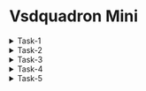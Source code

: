 # Vsdquadron Mini
<details>
<summary>Task-1</summary>

+ Install Oracle Virtual Machine
+ install Ubuntu 20.04 on VM

<details>
    <summary> Install Riscv GNU Toolchain</summary>

  ```bash 
    git clone https://github.com/riscv/riscv-gnu-toolchain
    sudo apt-get install autoconf automake autotools-dev curl python3 python3-pip libmpc-dev libmpfr-dev libgmp-dev gawk build-essential bison flex texinfo gperf libtool   
    patchutils bc zlib1g-dev libexpat-dev ninja-build git cmake libglib2.0-dev
    ./configure --prefix=/opt/riscv
    make
  ```
![image](https://github.com/Amrutha3515/RISC-V/assets/150571663/9a6bbd49-9c43-4ec2-8590-fdd2ba1445b6)
</details>

<details>
 <summary>Install Yosys</summary>
	
```
git clone git@github.com:YosysHQ/yosys.git
sudo apt-get install build-essential clang bison flex \
	libreadline-dev gawk tcl-dev libffi-dev git \
	graphviz xdot pkg-config python3 libboost-system-dev \
	libboost-python-dev libboost-filesystem-dev zlib1g-dev
cd yosys
mkdir build
cd build
make -f ../Makefile -j
```
![image](https://github.com/Amrutha3515/RISC-V/assets/150571663/c4bb02b9-5454-4a3d-8dc1-da1420c8f27e)
</details>
<details>
<summary>Install Iverilog</summary>

```  sudo apt-get install iverilog ```
  
	
![image](https://github.com/Amrutha3515/RISC-V/assets/150571663/2615477c-d6c3-4992-8daf-d5798a595100)
</details>
<details>
<summary> Install gtkwave</summary>

``` sudo apt-get install gtkwave ```

![image](https://github.com/Amrutha3515/RISC-V/assets/150571663/2615477c-d6c3-4992-8daf-d5798a595100)
	

</details>
</details>
<details>
<summary>Task-2</summary> 
	
+ Identify instruction type and exact 32-bit instruction code in the instruction type format.
  
  RV32I can be divided into six basic instruction formats. R-type instructions for register-register operations, an I-type instructions for immediate and load operations, and S-type instructions for store operations. B-type instructions for conditional branch operations. U-type instructions for long immediate and J-type instructions for unconditional jumps.

  ![WhatsApp Image 2024-02-22 at 17 29 06_b1e00065](https://github.com/Amrutha3515/RISC-V/assets/150571663/e06834ef-90e6-4b81-8ce4-9c720aff2562)
  
 +  add r6, r2, r1 	= R type instruction
+ sub r7, r1, r2	= R type instruction
+ and r8, r1, r3	= R type instruction
 + or r9, r2, r5	= R type instruction
+ xor r10, r1, r4	= R type instruction
+ slt r11, r2, r4	= R type instruction
+ addi r12, r4, 5	= I type instruction
+ sw r3, r1, 2		= S type instruction
+ lw r13, r1, 2		= I type instruction
+ beq r0, r0, 15	= B type instruction
+ bne r0, r1, 20	= B type instruction
 ``` 
add r6, r2, r1
0000000	00001	00010	000	00110	0110011

sub r7, r1, r2

0100000	0010	00001	000	00111	0110011

and r8, r1, r3
0000000	0011	00001	111	01000	0110011

or r9, r2, r5
0000000	0101	00010	110	01001	0110011

xor r10, r1, r4

0000000	0100	00001	100	01010	0110011

slt r11, r2, r4

0000000	0100	00010	010	01011	0110011

addi r12, r4, 5

00000000101	00100	000	01100	0010011

sw r3, r1, 2 

0000000	0001	00011	010	01110	1100011
```
</details>

<details>
	<summary>Task-3</summary>
	
 + compiled the c code of sumof 1 to 5 numbers in gcc 

 ![image](https://github.com/Amrutha3515/RISC-V/assets/150571663/f60d4a74-826c-41b4-8ed7-0574124c64ba)

+ After compiling, we can see disassembply code generated using RISC-V Objdmp
```
 riscv64-unknown-elf-objdump -d sum1ton.o | less
 ```
 ![image](https://github.com/Amrutha3515/RISC-V/assets/150571663/8b42a705-7b4a-47af-8d79-424bec8cf5e1)


</details>
<details>
<summary>Task-4</summary>
	
+ The conventional GCC X86 compiler and the riscv compiler should be simulated for the C code (SPIKE Simulation).
GCC (F1) SHOULD HAVE AN EQUAL OUTPUT TO THE RISCV GCC (F2) AS REQUIRED.



+ To compile the code: ``` riscv64-unknown-elf-gcc -o sum1ton sum1ton.c ``` To Get the output use ``` ./a.out ``` : Here the output finds to be -Sum of numbers from 1 to 500 is 125250



  </details>

<details>
	<summary>Task-5</summary>




### The output waveform showing the instructions performed in a 5-stage pipelined architecture.
<details>
<summary>add r6,r2,r1</summary>
	
![image](https://github.com/Amrutha3515/RISC-V/assets/150571663/c255bc14-82f5-43bb-8aad-a795ebc7fcb4)



</details>

<details>
<summary>sub r7,r1,r2</summary>

![image](https://github.com/Amrutha3515/RISC-V/assets/150571663/ad9aedf1-a120-4308-a104-602178fb1948)
</details>
<details>
<summary>and r8,r1,r3</summary>
	
![image](https://github.com/Amrutha3515/RISC-V/assets/150571663/2e3b4227-eebe-4a4b-8e70-bdbe86228d7b)
</details>

<details>
	<summary>or r9,r2,r5</summary>

 ![image](https://github.com/Amrutha3515/RISC-V/assets/150571663/06d11737-7943-4316-885d-a8791b5f5132)

</details>

<details>
	<summary>xor r10,r1,r4</summary>

 ![image](https://github.com/Amrutha3515/RISC-V/assets/150571663/347f316f-147a-49a9-b4bc-9cf20d731ea1)

</details>
<details>
	<summary>slt r11,r2,r4</summary>

 ![image](https://github.com/Amrutha3515/RISC-V/assets/150571663/860986a6-7b24-4198-b315-0dbc175a7cff)

</details>
<details>
	<summary>addi r12,r4,5</summary>

 ![image](https://github.com/Amrutha3515/RISC-V/assets/150571663/4b1c8913-9f31-45fa-b29f-166247af2c92)

</details>
<details>
	<summary>sw r3,r1,2</summary>

 ![image](https://github.com/Amrutha3515/RISC-V/assets/150571663/1cbf6b9f-27f5-4725-a574-0eb40fb4a84a)

</details>
<details>
	<summary>lw r13,r1,2</summary>

 ![image](https://github.com/Amrutha3515/RISC-V/assets/150571663/1b62affb-5e68-42e7-9661-e8a93a3d1291)

</details>
<details>
	<summary>beq r0,r0,15</summary>

 ![image](https://github.com/Amrutha3515/RISC-V/assets/150571663/52ff3810-c41f-4685-98bd-7aa0a2c4a44d)

</details>
<details>
	<summary>add r14,r2,r2</summary>

 ![image](https://github.com/Amrutha3515/RISC-V/assets/150571663/f3442522-5d37-4c0c-aabd-fc8329a88cef)

</details>

</details>










